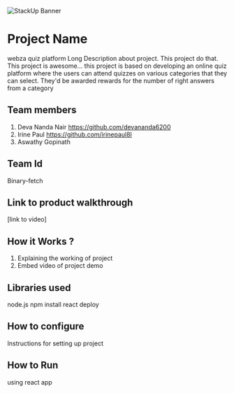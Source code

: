![StackUp Banner]([https://tinkerhub.frappe.cloud/files/stackup%20banner.jpeg])
# Project Name
webza quiz platform 
Long Description about project. This project do that. This project is awesome...
this project is based on developing an online quiz platform where the users can attend quizzes on various categories that they can select. They'd be awarded rewards for the number of right answers from a category 
## Team members
1. Deva Nanda Nair https://github.com/devananda6200
2. Irine Paul https://github.com/irinepaul8I
3. Aswathy Gopinath 
## Team Id
Binary-fetch 
## Link to product walkthrough
[link to video]
## How it Works ?
1. Explaining the working of project
2. Embed video of project demo
## Libraries used
node.js
npm install
react deploy
## How to configure
Instructions for setting up project
## How to Run
using react app
